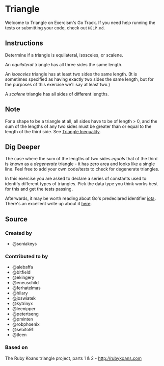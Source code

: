 # Triangle

Welcome to Triangle on Exercism's Go Track.
If you need help running the tests or submitting your code, check out `HELP.md`.

## Instructions

Determine if a triangle is equilateral, isosceles, or scalene.

An _equilateral_ triangle has all three sides the same length.

An _isosceles_ triangle has at least two sides the same length. (It is sometimes
specified as having exactly two sides the same length, but for the purposes of
this exercise we'll say at least two.)

A _scalene_ triangle has all sides of different lengths.

## Note

For a shape to be a triangle at all, all sides have to be of length > 0, and
the sum of the lengths of any two sides must be greater than or equal to the
length of the third side. See [Triangle Inequality](https://en.wikipedia.org/wiki/Triangle_inequality).

## Dig Deeper

The case where the sum of the lengths of two sides _equals_ that of the
third is known as a _degenerate_ triangle - it has zero area and looks like
a single line. Feel free to add your own code/tests to check for degenerate triangles.

In this exercise you are asked to declare a series of constants used to identify
different types of triangles. Pick the data type you think works best for this
and get the tests passing.

Afterwards, it may be worth reading about Go's
predeclared identifier [iota](https://golang.org/ref/spec#Iota). There's an
excellent write up about it
[here](https://splice.com/blog/iota-elegant-constants-golang/).

## Source

### Created by

- @soniakeys

### Contributed to by

- @alebaffa
- @bitfield
- @ekingery
- @eneuschild
- @ferhatelmas
- @hilary
- @joswiatek
- @kytrinyx
- @leenipper
- @petertseng
- @pminten
- @robphoenix
- @sebito91
- @tleen

### Based on

The Ruby Koans triangle project, parts 1 & 2 - http://rubykoans.com